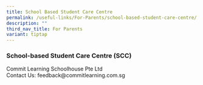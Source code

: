 ```yaml
---
title: School Based Student Care Centre
permalink: /useful-links/For-Parents/school-based-student-care-centre/
description: ""
third_nav_title: For Parents
variant: tiptap
---
```

<h3>School-based Student Care Centre (SCC)</h3>
<p>Commit Learning Schoolhouse Pte Ltd
<br>Contact Us: <a rel="noopener noreferrer nofollow" target="_blank">feedback@commitlearning.com.sg</a>
</p>